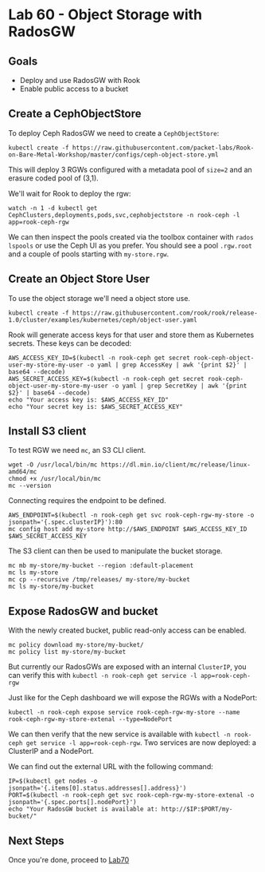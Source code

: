 # Lab 60 - Object Storage with RadosGW

## Goals

* Deploy and use RadosGW with Rook
* Enable public access to a bucket

## Create a CephObjectStore

To deploy Ceph RadosGW we need to create a `CephObjectStore`:
```
kubectl create -f https://raw.githubusercontent.com/packet-labs/Rook-on-Bare-Metal-Workshop/master/configs/ceph-object-store.yml
```
This will deploy 3 RGWs configured with a metadata pool of `size=2` and an erasure coded pool of (3,1).

We'll wait for Rook to deploy the rgw:
```
watch -n 1 -d kubectl get CephClusters,deployments,pods,svc,cephobjectstore -n rook-ceph -l app=rook-ceph-rgw
```

We can then inspect the pools created via the toolbox container with `rados lspools` or use the Ceph UI as you prefer.
You should see a pool `.rgw.root` and a couple of pools starting with `my-store.rgw`.

## Create an Object Store User

To use the object storage we'll need a object store use.
```
kubectl create -f https://raw.githubusercontent.com/rook/rook/release-1.0/cluster/examples/kubernetes/ceph/object-user.yaml
```
Rook will generate access keys for that user and store them as Kubernetes secrets. These keys can be decoded:
```
AWS_ACCESS_KEY_ID=$(kubectl -n rook-ceph get secret rook-ceph-object-user-my-store-my-user -o yaml | grep AccessKey | awk '{print $2}' | base64 --decode)
AWS_SECRET_ACCESS_KEY=$(kubectl -n rook-ceph get secret rook-ceph-object-user-my-store-my-user -o yaml | grep SecretKey | awk '{print $2}' | base64 --decode)
echo "Your access key is: $AWS_ACCESS_KEY_ID"
echo "Your secret key is: $AWS_SECRET_ACCESS_KEY"
```

## Install S3 client
To test RGW we need `mc`, an S3 CLI client.
```
wget -O /usr/local/bin/mc https://dl.min.io/client/mc/release/linux-amd64/mc
chmod +x /usr/local/bin/mc
mc --version
```

Connecting requires the endpoint to be defined.
```
AWS_ENDPOINT=$(kubectl -n rook-ceph get svc rook-ceph-rgw-my-store -o jsonpath='{.spec.clusterIP}'):80
mc config host add my-store http://$AWS_ENDPOINT $AWS_ACCESS_KEY_ID $AWS_SECRET_ACCESS_KEY
```

The S3 client can then be used to manipulate the bucket storage.
```
mc mb my-store/my-bucket --region :default-placement
mc ls my-store
mc cp --recursive /tmp/releases/ my-store/my-bucket
mc ls my-store/my-bucket
```

## Expose RadosGW and bucket

With the newly created bucket, public read-only access can be enabled.

```
mc policy download my-store/my-bucket/
mc policy list my-store/my-bucket
```


But currently our RadosGWs are exposed with an internal `ClusterIP`, you can verify this with `kubectl -n rook-ceph get service -l app=rook-ceph-rgw`

Just like for the Ceph dashboard we will expose the RGWs with a NodePort:
```
kubectl -n rook-ceph expose service rook-ceph-rgw-my-store --name rook-ceph-rgw-my-store-extenal --type=NodePort
```
We can then verify that the new service is available with `kubectl -n rook-ceph get service -l app=rook-ceph-rgw`. Two services are now deployed: a ClusterIP and a NodePort.

We can find out the external URL with the following command:
```
IP=$(kubectl get nodes -o jsonpath='{.items[0].status.addresses[].address}')
PORT=$(kubectl -n rook-ceph get svc rook-ceph-rgw-my-store-extenal -o jsonpath='{.spec.ports[].nodePort}')
echo "Your RadosGW bucket is available at: http://$IP:$PORT/my-bucket/"
```

## Next Steps

Once you're done, proceed to [Lab70](Lab70.md)
